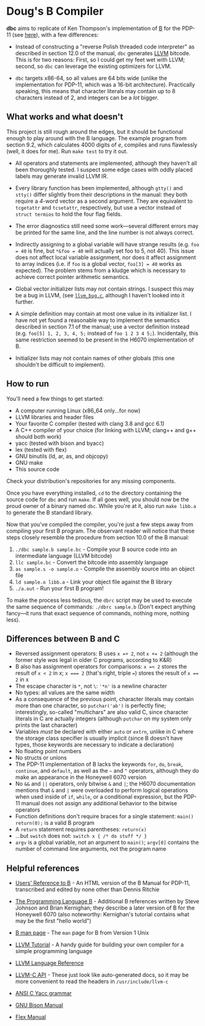 Doug's B Compiler
=================

**dbc** aims to replicate of Ken Thompson's implementation of [B](https://en.wikipedia.org/wiki/B_(programming_language)) for the PDP-11 (see [here](https://www.bell-labs.com/usr/dmr/www/kbman.pdf)), with a few differences:

- Instead of constructing a "reverse Polish threaded code interpreter" as described in section 12.0 of the manual, `dbc` generates [LLVM](https://en.wikipedia.org/wiki/LLVM) bitcode. This is for two reasons: First, so I could get my feet wet with LLVM; second, so `dbc` can leverage the existing optimizers for LLVM.

- `dbc` targets x86-64, so all values are 64 bits wide (unlike the implementation for PDP-11, which was a 16-bit architecture).  Practically speaking, this means that character literals may contain up to 8 characters instead of 2, and integers can be a _lot_ bigger.

What works and what doesn't
---------------------------

This project is still rough around the edges, but it should be functional enough to play around with the B language.  The example program from section 9.2, which calculates 4000 digits of _e_, compiles and runs flawlessly (well, it does for me). Run `make test` to try it out.

- All operators and statements are implemented, although they haven't all been thoroughly tested.  I suspect some edge cases with oddly placed labels may generate invalid LLVM IR.

- Every library function has been implemented, although `gtty()` and `stty()` differ slightly from their descriptions in the manual: they both require a *4*-word vector as a second argument.  They are equivalent to `tcgetattr` and `tcsetattr`, respectively, but use a vector instead of `struct termios` to hold the four flag fields.

- The error diagnostics still need some work—several different errors may be printed for the same line, and the line number is not always correct.

- Indirectly assigning to a global variable will have strange results (e.g. `foo = 40` is fine, but `*&foo = 40` will actually set foo to 5, not 40).  This issue does not affect local variable assignment, nor does it affect assignment to array indices (i.e. if `foo` is a global vector, `foo[3] = 40` works as expected). The problem stems from a kludge which is necessary to achieve correct pointer arithmetic semantics.

- Global vector initializer lists may not contain strings.  I suspect this may be a bug in LLVM, (see [`llvm_bug.c`](https://github.com/dobyrch/dbc/blob/master/llvm_bug.c), although I haven't looked into it further.

- A simple definition may contain at most one value in its initializer list.  I have not yet found a reasonable way to implement the semantics described in section 7.1 of the manual; use a vector definition instead (e.g. `foo[5] 1, 2, 3, 4, 5;` instead of `foo 1 2 3 4 5;`).  Incidentally, this same restriction seemed to be present in the H6070 implementation of B.

- Initializer lists may not contain names of other globals (this one shouldn't be difficult to implement).

How to run
----------

You'll need a few things to get started:

- A computer running Linux (x86_64 only...for now)
- LLVM libraries and header files
- Your favorite C compiler (tested with clang 3.8 and gcc 6.1)
- A C++ compiler of your choice (for linking with LLVM; clang++ and g++ should both work)
- yacc (tested with bison and byacc)
- lex (tested with flex)
- GNU binutils (ld, ar, as, and objcopy)
- GNU make
- This source code

Check your distribution's repositories for any missing components.

Once you have everything installed, `cd` to the directory containing the source code for `dbc` and run `make`. If all goes well, you should now be the proud owner of a binary named `dbc`. While you're at it, also run `make libb.a` to generate the B standard library.

Now that you've compiled the compiler, you're just a few steps away from compiling your first B program.  The observant reader will notice that these steps closely resemble the procedure from section 10.0 of the B manual:

1. `./dbc sample.b sample.bc` - Compile your B source code into an intermediate language (LLVM bitcode)
2. `llc sample.bc` - Convert the bitcode into assembly language
3. `as sample.s -o sample.o` - Compile the assembly source into an object file
4. `ld sample.o libb.a` - Link your object file against the B library
5. `./a.out` - Run your first B program!

To make the process less tedious, the `dbrc` script may be used to execute the same sequence of commands: `./dbrc sample.b` (Don't expect anything fancy—it runs that exact sequence of commands, nothing more, nothing less).

Differences between B and C
---------------------------

- Reversed assignment operators: B uses `x =+ 2`, not `x += 2` (although the former style _was_ legal in older C programs, according to K&R)
- B also has assignment operators for comparisons: `x =< 2` stores the result of `x < 2` in x; `x === 2` (that's right, triple `=`) stores the result of `x == 2` in x
- The escape character is `*`, not `\`: `'*n'` is a newline character
- No types: all values are the same width
- As a consequence of the previous point, character literals may contain more than one character, so `putchar('ab')` is perfectly fine; interestingly, so-called "multichars" are also valid C, since character literals in C are actually integers (although `putchar` on my system only prints the last character)
- Variables *must* be declared with either `auto` or `extrn`, unlike in C where the storage class specifier is usually implicit (since B doesn't have types, those keywords are necessary to indicate a declaration)
- No floating point numbers
- No structs or unions
- The PDP-11 implementation of B lacks the keywords `for`, `do`, `break`, `continue`, and `default`, as well as the `~` and `^` operators, although they do make an appearance in the Honeywell 6070 version
- No `&&` and `||` operators, only bitwise `&` and `|`; the H6070 documentation mentions that `&` and `|` were overloaded to perform logical operations when used inside of `if`, `while`, or a conditional expression, but the PDP-11 manual does not assign any additional behavior to the bitwise operators
- Function definitions don't require braces for a single statement: `main() return(0);` is a valid B program
- A `return` statement requires parentheses: `return(x)`
- ...but `switch` does not: `switch x { /* do stuff */ }`
- `argv` is a global variable, not an argument to `main()`; `argv[0]` contains the number of command line arguments, not the program name

Helpful references
------------------

- [Users' Reference to B](https://www.bell-labs.com/usr/dmr/www/kbman.html) - An HTML version of the B Manual for PDP-11, transcribed and edited by none other than Dennis Ritchie
- [The Programming Language B](https://www.bell-labs.com/usr/dmr/www/bintro.html) - Additional B references written by Steve Johnson and Brian Kernighan; they describe a later version of B for the Honeywell 6070 (also noteworthy: Kernighan's tutorial contains what may be the first "hello world")
- [B man page](http://minnie.tuhs.org/cgi-bin/utree.pl?file=V1/man/man1/b.1) - The `man` page for B from Version 1 Unix

- [LLVM Tutorial](http://llvm.org/docs/tutorial/index.html) - A handy guide for building your own compiler for a simple programming language
- [LLVM Language Reference](http://llvm.org/docs/LangRef.html)
- [LLVM-C API](http://www.llvm.org/docs/doxygen/html/group__LLVMC.html) - These just look like auto-generated docs, so it may be more convenient to read the headers in `/usr/include/llvm-c`

- [ANSI C Yacc grammar](http://www.quut.com/c/ANSI-C-grammar-y.html)
- [GNU Bison Manual](https://www.gnu.org/software/bison//manual/)
- [Flex Manual](http://flex.sourceforge.net/manual/)
